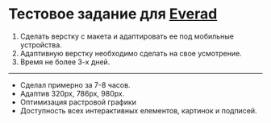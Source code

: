 # Тестовое задание для [Everad](https://everad.com/)

1. Сделать верстку с макета и адаптировать ее под мобильные устройства.
2. Адаптивную верстку необходимо сделать на свое усмотрение.
3. Время не более 3-х дней.
***
- Сделал примерно за 7-8 часов.
- Адаптив 320px, 786px, 980px.
- Оптимизация растровой графики 
- Доступность всех интерактивных елементов, картинок и подписей.
